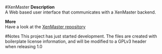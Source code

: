 #XenMaster
**Description**  
A Web based user interface that communicates with a XenMaster backend.

**More**  
Have a look at the [XenMaster repository](https://github.com/Double-U/XenMaster)

#Notes
This project has just started development. The files are created with boilerplate license information, and will be modified to a GPLv3 header when releasing 1.0